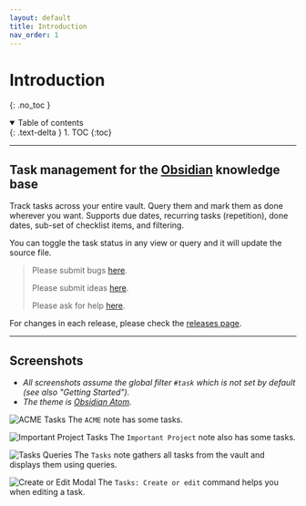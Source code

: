 ```yaml
---
layout: default
title: Introduction
nav_order: 1
---
```


# Introduction
{: .no_toc }

<details open markdown="block">
  <summary>
    Table of contents
  </summary>
  {: .text-delta }
1. TOC
{:toc}
</details>

---

## Task management for the [Obsidian](https://obsidian.md/) knowledge base

Track tasks across your entire vault.
Query them and mark them as done wherever you want.
Supports due dates, recurring tasks (repetition), done dates, sub-set of checklist items, and filtering.

You can toggle the task status in any view or query and it will update the source file.

> Please submit bugs [here](https://github.com/sytone/obsidian-tasks-x/issues).
>
> Please submit ideas [here](https://github.com/sytone/obsidian-tasks-x/discussions/categories/ideas).
>
> Please ask for help [here](https://github.com/sytone/obsidian-tasks-x/discussions/categories/q-a).

For changes in each release, please check the [releases page](https://github.com/sytone/obsidian-tasks-x/releases).

---

## Screenshots

- *All screenshots assume the global filter `#task` which is not set by default (see also "Getting Started").*
- *The theme is [Obsidian Atom](https://github.com/kognise/obsidian-atom).*

![ACME Tasks](https://github.com/sytone/obsidian-tasks-x/raw/main/resources/screenshots/acme.png)
The `ACME` note has some tasks.

![Important Project Tasks](https://github.com/sytone/obsidian-tasks-x/raw/main/resources/screenshots/important_project.png)
The `Important Project` note also has some tasks.

![Tasks Queries](https://github.com/sytone/obsidian-tasks-x/raw/main/resources/screenshots/tasks_queries.png)
The `Tasks` note gathers all tasks from the vault and displays them using queries.

![Create or Edit Modal](https://github.com/sytone/obsidian-tasks-x/raw/main/resources/screenshots/modal.png)
The `Tasks: Create or edit` command helps you when editing a task.
